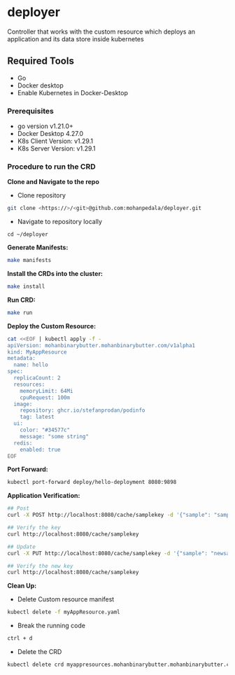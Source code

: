 # deployer
Controller that works with the custom resource which deploys an application and its data store inside kubernetes

## Required Tools
* Go
* Docker desktop
* Enable Kubernetes in Docker-Desktop



### Prerequisites
- go version v1.21.0+
- Docker Desktop 4.27.0
- K8s Client Version: v1.29.1
- K8s Server Version: v1.29.1

### Procedure to run the CRD
**Clone and Navigate to the repo**
* Clone repository
```sh
git clone <https://>/<git>@github.com:mohanpedala/deployer.git
```
* Navigate to repository locally
```
cd ~/deployer
```
**Generate Manifests:**

```sh
make manifests
```
**Install the CRDs into the cluster:**

```sh
make install
```
**Run CRD:**
```sh
make run
```
**Deploy the Custom Resource:**
```sh
cat <<EOF | kubectl apply -f -
apiVersion: mohanbinarybutter.mohanbinarybutter.com/v1alpha1
kind: MyAppResource
metadata:
  name: hello
spec:
  replicaCount: 2
  resources:
    memoryLimit: 64Mi
    cpuRequest: 100m
  image:
    repository: ghcr.io/stefanprodan/podinfo
    tag: latest
  ui:
    color: "#34577c"
    message: "some string"
  redis:
    enabled: true
EOF
```

**Port Forward:**
```sh
kubectl port-forward deploy/hello-deployment 8080:9898
```

**Application Verification:**
```sh
## Post
curl -X POST http://localhost:8080/cache/samplekey -d '{"sample": "samplekeybyme"}' -H "Content-Type: application/json"

## Verify the key
curl http://localhost:8080/cache/samplekey

## Update
curl -X PUT http://localhost:8080/cache/samplekey -d '{"sample": "newsamplekeybyme"}' -H "Content-Type: application/json"

## Verify the new key
curl http://localhost:8080/cache/samplekey
```

**Clean Up:**
* Delete Custom resource manifest
```sh
kubectl delete -f myAppResource.yaml
```
* Break the running code
```sh
ctrl + d
```
* Delete the CRD
```sh
kubectl delete crd myappresources.mohanbinarybutter.mohanbinarybutter.com
```